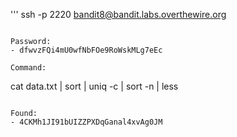 '''
ssh -p 2220 bandit8@bandit.labs.overthewire.org
```

Password: 
- dfwvzFQi4mU0wfNbFOe9RoWskMLg7eEc

Command:
```
cat data.txt | sort | uniq -c  | sort -n | less
```

Found: 
- 4CKMh1JI91bUIZZPXDqGanal4xvAg0JM
